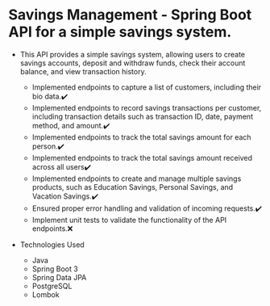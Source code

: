 #  Savings Management - Spring Boot API for a simple savings system.

   +  This API provides a simple savings system, allowing users to create savings accounts, deposit and withdraw funds, check their account balance, and view transaction history.
   
      +  Implemented endpoints to capture a list of customers, including their bio data.✔️
      +  Implemented endpoints to record savings transactions per customer, including transaction details such as transaction ID, date, payment method, and amount.✔️
      +  Implemented endpoints to track the total savings amount for each person.✔️
      +  Implemented endpoints to track the total savings amount received across all users✔️
      +  Implemented endpoints to create and manage multiple savings products, such as Education Savings, Personal Savings, and Vacation Savings.✔️
      +  Ensured proper error handling and validation of incoming requests.✔️
      +  Implement unit tests to validate the functionality of the API endpoints.❌


   + Technologies Used
     + Java
     + Spring Boot 3
     + Spring Data JPA
     + PostgreSQL
     + Lombok
     
 [//]: # (/&#40;[a-zA-Z0-9._-]+@[a-zA-Z0-9._-]+\.[a-zA-Z0-9._-]+&#41;/g)
